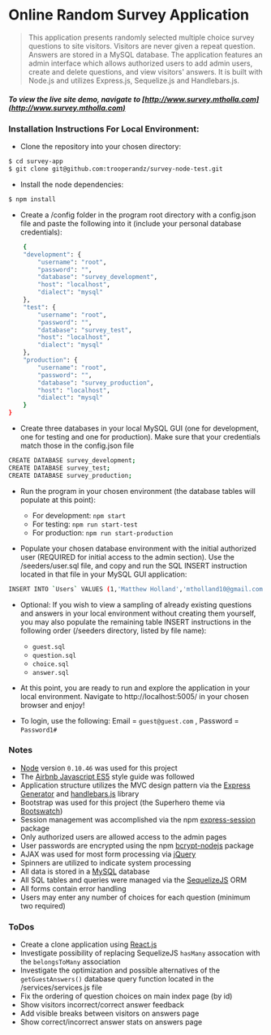 # Online Random Survey Application

> This application presents randomly selected multiple choice survey questions to site visitors.  Visitors are never given a repeat question.  Answers are stored in a MySQL database.  The application features an admin interface which allows authorized users to add admin users, create and delete questions, and view visitors' answers.  It is built with Node.js and utilizes Express.js, Sequelize.js and Handlebars.js.

##### To view the live site demo, navigate to [http://www.survey.mtholla.com](http://www.survey.mtholla.com)

### Installation Instructions For Local Environment:

 * Clone the repository into your chosen directory:

```sh
$ cd survey-app
$ git clone git@github.com:trooperandz/survey-node-test.git
```

 * Install the node dependencies:

```sh
$ npm install
```

 * Create a /config folder in the program root directory with a config.json file and paste the following into it (include your personal database credentials):

```sh
    {
    "development": {
        "username": "root",
        "password": "",
        "database": "survey_development",
        "host": "localhost",
        "dialect": "mysql"
    },
    "test": {
        "username": "root",
        "password": "",
        "database": "survey_test",
        "host": "localhost",
        "dialect": "mysql"
    },
    "production": {
        "username": "root",
        "password": "",
        "database": "survey_production",
        "host": "localhost",
        "dialect": "mysql"
    }
}
```

 * Create three databases in your local MySQL GUI (one for development, one for testing and one for production). Make sure that your credentials match those in the config.json file

 ```sh
CREATE DATABASE survey_development;
CREATE DATABASE survey_test;
CREATE DATABASE survey_production;
 ```

 * Run the program in your chosen environment (the database tables will populate at this point):
    - For development: ```npm start```
    - For testing: ```npm run start-test```
    - For production: ```npm run start-production```


* Populate your chosen database environment with the initial authorized user (REQUIRED for initial access to the admin section).  Use the /seeders/user.sql file, and copy and run the SQL INSERT instruction located in that file in your MySQL GUI application:

```sh
INSERT INTO `Users` VALUES (1,'Matthew Holland','mtholland10@gmail.com','$2a$10$5g2v/mW2rN.g8NSHsVQJgektgyPSHjaHemRiHHSr2eIHOQbCIK1Nq','127.0.0.1',1,'2017-02-23 22:02:12','2017-02-23 22:02:12'),(2,'Guest','guest@guest.com','$2a$10$.hrFPZYDXaSuIQqnBEklIORP7/qMbUcQQuICBv7yRYPGl2b7ocURG','127.0.0.1',1,'2017-02-27 17:39:21','2017-02-27 17:39:21');
```

* Optional: If you wish to view a sampling of already existing questions and answers in your local environment without creating them yourself, you may also populate the remaining table INSERT instructions in the following order (/seeders directory, listed by file name):
    - ```guest.sql```
    - ```question.sql```
    - ```choice.sql```
    - ```answer.sql```


* At this point, you are ready to run and explore the application in your local environment. Navigate to http://localhost:5005/ in your chosen browser and enjoy!
 - To login, use the following: Email = ```guest@guest.com``` , Password = ```Password1#```

### Notes

 - [Node](https://nodejs.org/) version ```0.10.46``` was used for this project
 - The [Airbnb Javascript ES5](https://github.com/airbnb/javascript/tree/es5-deprecated/es5) style guide was followed
 - Application structure utilizes the MVC design pattern via the [Express Generator](https://expressjs.com/en/starter/generator.html) and [handlebars.js](http://handlebarsjs.com/) library
 - Bootstrap was used for this project (the Superhero theme via [Bootswatch](http://bootswatch.com/superhero/))
 - Session management was accomplished via the npm [express-session](https://www.npmjs.com/package/express-session) package
 - Only authorized users are allowed access to the admin pages
 - User passwords are encrypted using the npm [bcrypt-nodejs](https://www.npmjs.com/package/bcrypt-nodejs) package
 - AJAX was used for most form processing via [jQuery](https://jquery.com/)
 - Spinners are utilized to indicate system processing
 - All data is stored in a [MySQL](https://www.mysql.com/) database
 - All SQL tables and queries were managed via the [SequelizeJS](http://docs.sequelizejs.com/en/v3/) ORM
 - All forms contain error handling
 - Users may enter any number of choices for each question (minimum two required)

### ToDos

 - Create a clone application using [React.js](https://facebook.github.io/react)
 - Investigate possibility of replacing SequelizeJS ```hasMany``` assocation with the ```belongsToMany``` association
 - Investigate the optimization and possible alternatives of the ```getGuestAnswers()``` database query function located in the /services/services.js file
 - Fix the ordering of question choices on main index page (by id)
 - Show visitors incorrect/correct answer feedback
 - Add visible breaks between visitors on answers page
 - Show correct/incorrect answer stats on answers page